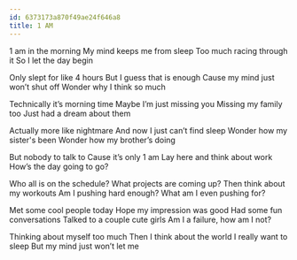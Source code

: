 ```yaml
---
id: 6373173a870f49ae24f646a8
title: 1 AM
---
```



1 am in the morning
My mind keeps me from sleep
Too much racing through it
So I let the day begin
<!--more-->

Only slept for like 4 hours 
But I guess that is enough 
Cause my mind just won’t shut off 
Wonder why I think so much 

Technically it’s morning time 
Maybe I’m just missing you 
Missing my family too 
Just had a dream about them 

Actually more like nightmare 
And now I just can’t find sleep 
Wonder how my sister's been 
Wonder how my brother’s doing 

But nobody to talk to 
Cause it’s only 1 am 
Lay here and think about work 
How’s the day going to go? 

Who all is on the schedule?
What projects are coming up?
Then think about my workouts
Am I pushing hard enough?
What am I even pushing for?

Met some cool people today
Hope my impression was good
Had some fun conversations 
Talked to a couple cute girls 
Am I a failure, how am I not?

Thinking about myself too much
Then I think about the world 
I really want to sleep 
But my mind just won’t let me 
